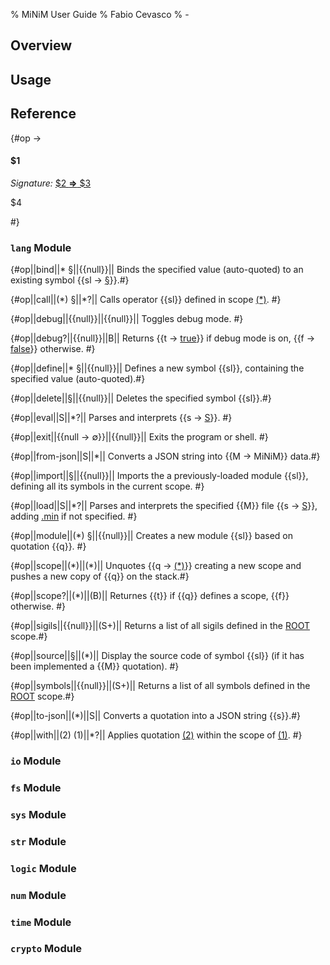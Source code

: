 % MiNiM User Guide
% Fabio Cevasco
% -

## Overview
## Usage
## Reference

{#op -> 
#### $1

_Signature:_ [ $2 **&rArr;** $3](class:kwd)

$4

 #}

### `lang` Module

{#op||bind||\* §||{{null}}||
Binds the specified value (auto-quoted) to an existing symbol {{sl -> [§](class:kwd)}}.#}

{#op||call||(\*) §||\*?||
Calls operator {{sl}} defined in scope [(\*)](class:kwd). #}

{#op||debug||{{null}}||{{null}}||
Toggles debug mode. #}

{#op||debug?||{{null}}||B||
Returns {{t -> [true](class:kwd)}} if debug mode is on, {{f -> [false](class:kwd)}} otherwise. #}

{#op||define||\* §||{{null}}||
Defines a new symbol {{sl}}, containing the specified value (auto-quoted).#}

{#op||delete||§||{{null}}||
Deletes the specified symbol {{sl}}.#}

{#op||eval||S||\*?||
Parses and interprets {{s -> [S](class:kwd)}}. #}

{#op||exit||{{null -> &#x2205;}}||{{null}}||
Exits the program or shell. #}

{#op||from-json||S||\*||
Converts a JSON string into {{M -> MiNiM}} data.#}

{#op||import||§||{{null}}||
Imports the a previously-loaded module {{sl}}, defining all its symbols in the current scope. #}

{#op||load||S||\*?||
Parses and interprets the specified {{M}} file {{s -> [S](class:kwd)}}, adding [.min](class:ext) if not specified. #}

{#op||module||(\*) §||{{null}}||
Creates a new module {{sl}} based on quotation {{q}}. #}

{#op||scope||(\*)||(\*)||
Unquotes {{q -> [(\*)](class:kwd)}} creating a new scope and pushes a new copy of {{q}} on the stack.#}

{#op||scope?||(\*)||(B)||
Returnes {{t}} if {{q}} defines a scope, {{f}} otherwise. #}

{#op||sigils||{{null}}||(S+)||
Returns a list of all sigils defined in the [ROOT](class:kwd) scope.#}

{#op||source||§||(\*)||
Display the source code of symbol {{sl}} (if it has been implemented a {{M}} quotation). #}

{#op||symbols||{{null}}||(S+)||
Returns a list of all symbols defined in the [ROOT](class:kwd) scope.#}

{#op||to-json||(\*)||S||
Converts a quotation into a JSON string {{s}}.#}

{#op||with||(2) (1)||\*?||
Applies quotation [(2)](class:kwd) within the scope of [(1)](class:kwd). #}

### `io` Module

### `fs` Module

### `sys` Module

### `str` Module

### `logic` Module

### `num` Module

### `time` Module

### `crypto` Module
